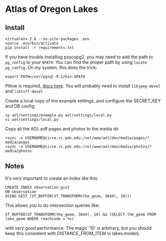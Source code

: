# Atlas of Oregon Lakes

## Install

    virtualenv-2.6 --no-site-packages .env 
    source .env/bin/activate
    pip install -r requirements.txt

If you have trouble installing psycopg2, you may need to add the path to
`pg_config` to your `$PATH`. You can find the proper path by using `locate pg_config`.
On my system, this does the trick:

    export PATH=/usr/pgsql-9.2/bin:$PATH

Pillow is required, [docs here](https://github.com/python-imaging/Pillow). You
will probably need to install `libjpeg-devel` and `libtiff-devel`

Create a local copy of the example settings, and configure the SECRET_KEY and DB config:
    
    cp aol/settings/example.py aol/settings/local.py
    vi aol/settings/local.py

Copy all the AOL pdf pages and photos to the media dir

    rsync -v USERNAME@circe.rc.pdx.edu:/vol/www/aol/dev/media/pages/* media/pages
    rsync -v USERNAME@circe.rc.pdx.edu:/vol/www/aol/dev/media/photos/* media/photos

## Notes

It's very important to create an index like this:

    CREATE INDEX observation_gist
    ON observation
    USING GIST (ST_BUFFER(ST_TRANSFORM(the_geom, 3644), 10));

This allows you to do intersection queries like:

    ST_BUFFER(ST_TRANSFORM(the_geom, 3644), 10) && (SELECT the_geom FROM lake_geom WHERE reachcode = %s)

with *very* good performance. The magic '10' is arbitrary, but you should keep
this consistent with DISTANCE_FROM_ITEM in lakes.models.
